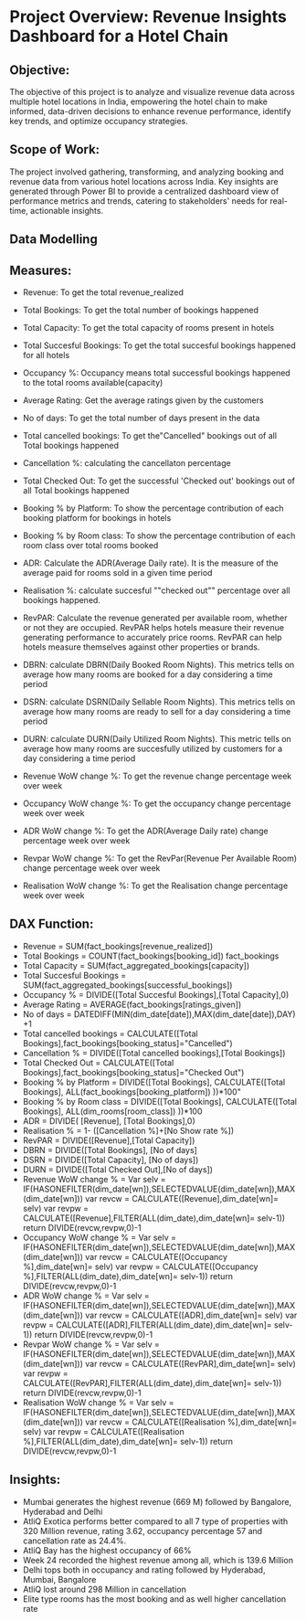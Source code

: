 # Project Overview: Revenue Insights Dashboard for a Hotel Chain

## Objective:
The objective of this project is to analyze and visualize revenue data across multiple hotel locations in India, empowering the hotel chain to make informed, data-driven decisions to enhance revenue performance, identify key trends, and optimize occupancy strategies.

## Scope of Work:
The project involved gathering, transforming, and analyzing booking and revenue data from various hotel locations across India. Key insights are generated through Power BI to provide a centralized dashboard view of performance metrics and trends, catering to stakeholders' needs for real-time, actionable insights.
## Data Modelling
## Measures:
- 	Revenue:	To get the total revenue_realized
- 	Total Bookings:	To get the total number of bookings happened
-  Total Capacity:	To get the total capacity of rooms present in hotels
- 	Total Succesful Bookings:	To get the total succesful bookings happened for all hotels	
- 	Occupancy %:	Occupancy means total successful bookings happened to the 
total rooms available(capacity)		
-	Average Rating:	Get the average ratings given by the customers		
-	No of days:	To get the total number of days present in the data
-	Total cancelled bookings:	To get the"Cancelled" bookings out of all Total bookings happened		
- Cancellation %:	calculating the cancellaton percentage
- Total Checked Out:	To get the successful 'Checked out' bookings out of all Total bookings happened		
- Booking % by Platform:	To show the percentage contribution of each booking platform for bookings in hotels
- Booking % by Room class: 	To show the percentage contribution of each room class
over total rooms booked
- ADR:  Calculate the ADR(Average Daily rate). 
It is the measure of the average paid for rooms sold in a given time period
- Realisation %:	calculate  succesful ""checked out"" percentage over all bookings happened.
- RevPAR:	Calculate the revenue generated per available room, whether or not they are occupied. RevPAR helps hotels measure their revenue generating performance to accurately price rooms. RevPAR can help hotels measure themselves against other properties or brands.	

- 	DBRN: calculate DBRN(Daily Booked Room Nights). 
This metrics tells on average how many rooms are booked for a day considering a time period
- 	DSRN: 	calculate DSRN(Daily Sellable Room Nights). 
This metrics tells on average how many rooms are ready to sell for a day considering a time period
- DURN:	calculate DURN(Daily Utilized Room Nights). 
This metric tells on average how many rooms are succesfully utilized by customers for a day considering a time period
- Revenue WoW change %:	To get the revenue change percentage week over week
-	Occupancy WoW change %:	To get the occupancy change percentage week over week
- ADR WoW change %: To get the ADR(Average Daily rate) change percentage week over week
- Revpar WoW change %:	To get the RevPar(Revenue Per Available Room) change percentage week over week
- Realisation WoW change %:	To get the Realisation change percentage week over week

  
## DAX Function: 
- Revenue = SUM(fact_bookings[revenue_realized])
- Total Bookings = COUNT(fact_bookings[booking_id])	fact_bookings
- Total Capacity = SUM(fact_aggregated_bookings[capacity])
- Total Succesful Bookings = SUM(fact_aggregated_bookings[successful_bookings])
- Occupancy % = DIVIDE([Total Succesful Bookings],[Total Capacity],0)
- Average Rating = AVERAGE(fact_bookings[ratings_given])
- No of days = DATEDIFF(MIN(dim_date[date]),MAX(dim_date[date]),DAY) +1	
- Total cancelled bookings = CALCULATE([Total Bookings],fact_bookings[booking_status]="Cancelled")
- Cancellation % = DIVIDE([Total cancelled bookings],[Total Bookings])
- Total Checked Out = CALCULATE([Total Bookings],fact_bookings[booking_status]="Checked Out")
- Booking % by Platform = DIVIDE([Total Bookings],
 CALCULATE([Total Bookings], 
 ALL(fact_bookings[booking_platform])
  ))*100"
- Booking % by Room class = DIVIDE([Total Bookings],
 CALCULATE([Total Bookings], 
 ALL(dim_rooms[room_class])
  ))*100
- ADR = DIVIDE( [Revenue], [Total Bookings],0)
- Realisation % = 1- ([Cancellation %]+[No Show rate %])
- RevPAR = DIVIDE([Revenue],[Total Capacity])
- DBRN = DIVIDE([Total Bookings], [No of days]
- DSRN = DIVIDE([Total Capacity], [No of days])
- DURN = DIVIDE([Total Checked Out],[No of days])
- Revenue WoW change % = 
Var selv = IF(HASONEFILTER(dim_date[wn]),SELECTEDVALUE(dim_date[wn]),MAX(dim_date[wn]))
var revcw = CALCULATE([Revenue],dim_date[wn]= selv)
var revpw =  CALCULATE([Revenue],FILTER(ALL(dim_date),dim_date[wn]= selv-1))
return
DIVIDE(revcw,revpw,0)-1
- Occupancy WoW change % = 
Var selv = IF(HASONEFILTER(dim_date[wn]),SELECTEDVALUE(dim_date[wn]),MAX(dim_date[wn]))
var revcw = CALCULATE([Occupancy %],dim_date[wn]= selv)
var revpw =  CALCULATE([Occupancy %],FILTER(ALL(dim_date),dim_date[wn]= selv-1))
return
DIVIDE(revcw,revpw,0)-1
- ADR WoW change % = 
Var selv = IF(HASONEFILTER(dim_date[wn]),SELECTEDVALUE(dim_date[wn]),MAX(dim_date[wn]))
var revcw = CALCULATE([ADR],dim_date[wn]= selv)
var revpw =  CALCULATE([ADR],FILTER(ALL(dim_date),dim_date[wn]= selv-1))
return
DIVIDE(revcw,revpw,0)-1
- Revpar WoW change % = 
Var selv = IF(HASONEFILTER(dim_date[wn]),SELECTEDVALUE(dim_date[wn]),MAX(dim_date[wn]))
var revcw = CALCULATE([RevPAR],dim_date[wn]= selv)
var revpw =  CALCULATE([RevPAR],FILTER(ALL(dim_date),dim_date[wn]= selv-1))
return
DIVIDE(revcw,revpw,0)-1
- Realisation WoW change % = 
Var selv = IF(HASONEFILTER(dim_date[wn]),SELECTEDVALUE(dim_date[wn]),MAX(dim_date[wn]))
var revcw = CALCULATE([Realisation %],dim_date[wn]= selv)
var revpw =  CALCULATE([Realisation %],FILTER(ALL(dim_date),dim_date[wn]= selv-1))
return
DIVIDE(revcw,revpw,0)-1




## Insights:
- Mumbai generates the highest revenue (669 M) followed by Bangalore, Hyderabad and Delhi
- AtliQ Exotica performs better compared to all 7 type of properties with 320 Million revenue, rating 3.62, occupancy percentage 57 and cancellation rate as 24.4%.
- AtliQ Bay has the highest occupancy of 66%
- Week 24 recorded the highest revenue among all, which is 139.6 Million
- Delhi tops both in occupancy and rating followed by Hyderabad, Mumbai, Bangalore
- AtliQ lost around 298 Million in cancellation
- Elite type rooms has the most booking and as well higher cancellation rate
